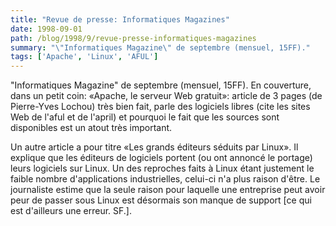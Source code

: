 ```yaml
---
title: "Revue de presse: Informatiques Magazines"
date: 1998-09-01
path: /blog/1998/9/revue-presse-informatiques-magazines
summary: "\"Informatiques Magazine\" de septembre (mensuel, 15FF)."
tags: ['Apache', 'Linux', 'AFUL']
---
```


<P>
"Informatiques Magazine" de septembre (mensuel, 15FF). En couverture,
dans un petit coin: «Apache, le serveur Web gratuit»: article de 3
pages (de Pierre-Yves Lochou) très bien fait, parle des logiciels libres
(cite les sites Web de l'aful et de l'april) et pourquoi le fait que
les sources sont disponibles est un atout très important.
</P>

<P>
Un autre article a pour titre «Les grands éditeurs séduits par Linux».
Il explique que les éditeurs de logiciels portent (ou ont annoncé le
portage) leurs logiciels sur Linux. Un des reproches faits à Linux
étant justement le faible nombre d'applications industrielles, celui-ci
n'a plus raison d'être. Le journaliste estime que la seule raison pour
laquelle une entreprise peut avoir peur de passer sous Linux est
désormais son manque de support [ce qui est d'ailleurs une erreur. SF.].
</P>


